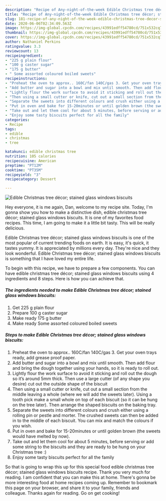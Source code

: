 ```yaml
---
description: "Recipe of Any-night-of-the-week Edible Christmas tree décor; stained glass windows biscuits"
title: "Recipe of Any-night-of-the-week Edible Christmas tree décor; stained glass windows biscuits"
slug: 181-recipe-of-any-night-of-the-week-edible-christmas-tree-decor-stained-glass-windows-biscuits
date: 2020-06-06T02:34:09.563Z
image: https://img-global.cpcdn.com/recipes/43991edff54780cd/751x532cq70/edible-christmas-tree-decor-stained-glass-windows-biscuits-recipe-main-photo.jpg
thumbnail: https://img-global.cpcdn.com/recipes/43991edff54780cd/751x532cq70/edible-christmas-tree-decor-stained-glass-windows-biscuits-recipe-main-photo.jpg
cover: https://img-global.cpcdn.com/recipes/43991edff54780cd/751x532cq70/edible-christmas-tree-decor-stained-glass-windows-biscuits-recipe-main-photo.jpg
author: Nathaniel Perkins
ratingvalue: 3.3
reviewcount: 13
recipeingredient:
- "225 g plain flour"
- "100 g caster sugar"
- "175 g butter"
- " Some assorted coloured boiled sweets"
recipeinstructions:
- "Preheat the oven to approx.. 160C/fan 140C/gas 3. Get your oven trays ready, add grease proof paper."
- "Add butter and sugar into a bowl and mix until smooth. Then add flour and bring the dough together using your hands, so it is ready to roll out."
- "Lightly flour the work surface to avoid it sticking and roll out the dough so it’s around 5mm thick. Then use a large cutter (of any shape you desire) cut out the outside shape of the biscuit"
- "Then using a small cutter or knife, cut out a small section from the middle leaving a whole (where we will add the sweets later). Using a tooth pick make a small whole on top of each biscuit (so it can be hung on the tree later). Then arrange the shaped biscuits on the baking tray."
- "Separate the sweets into different colours and crush either using a rolling pin or pestle and morter. The crushed sweets can then be added in to the middle of each biscuit. You can mix and match the colours if you wish."
- "Put in oven and bake for 15-20minutes or until golden brown (the sweets would have melted by now)."
- "Take out and let them cool for about 5 minutes, before serving or add some string to the biscuits and they are ready to be hung on your Christmas tree :)"
- "Enjoy some tasty biscuits perfect for all the family"
categories:
- Recipe
tags:
- edible
- christmas
- tree

katakunci: edible christmas tree 
nutrition: 105 calories
recipecuisine: American
preptime: "PT12M"
cooktime: "PT35M"
recipeyield: "3"
recipecategory: Dessert

---
```



![Edible Christmas tree décor; stained glass windows biscuits](https://img-global.cpcdn.com/recipes/43991edff54780cd/751x532cq70/edible-christmas-tree-decor-stained-glass-windows-biscuits-recipe-main-photo.jpg)

Hey everyone, it is me again, Dan, welcome to my recipe site. Today, I'm gonna show you how to make a distinctive dish, edible christmas tree décor; stained glass windows biscuits. It is one of my favorites food recipes. This time, I am going to make it a little bit tasty. This will be really delicious.

Edible Christmas tree décor; stained glass windows biscuits is one of the most popular of current trending foods on earth. It is easy, it's quick, it tastes yummy. It is appreciated by millions every day. They're nice and they look wonderful. Edible Christmas tree décor; stained glass windows biscuits is something that I have loved my entire life.




To begin with this recipe, we have to prepare a few components. You can have edible christmas tree décor; stained glass windows biscuits using 4 ingredients and 8 steps. Here is how you can achieve that.

<!--inarticleads1-->

##### The ingredients needed to make Edible Christmas tree décor; stained glass windows biscuits:

1. Get 225 g plain flour
1. Prepare 100 g caster sugar
1. Make ready 175 g butter
1. Make ready  Some assorted coloured boiled sweets




<!--inarticleads2-->

##### Steps to make Edible Christmas tree décor; stained glass windows biscuits:

1. Preheat the oven to approx.. 160C/fan 140C/gas 3. Get your oven trays ready, add grease proof paper.
1. Add butter and sugar into a bowl and mix until smooth. Then add flour and bring the dough together using your hands, so it is ready to roll out.
1. Lightly flour the work surface to avoid it sticking and roll out the dough so it’s around 5mm thick. Then use a large cutter (of any shape you desire) cut out the outside shape of the biscuit
1. Then using a small cutter or knife, cut out a small section from the middle leaving a whole (where we will add the sweets later). Using a tooth pick make a small whole on top of each biscuit (so it can be hung on the tree later). Then arrange the shaped biscuits on the baking tray.
1. Separate the sweets into different colours and crush either using a rolling pin or pestle and morter. The crushed sweets can then be added in to the middle of each biscuit. You can mix and match the colours if you wish.
1. Put in oven and bake for 15-20minutes or until golden brown (the sweets would have melted by now).
1. Take out and let them cool for about 5 minutes, before serving or add some string to the biscuits and they are ready to be hung on your Christmas tree :)
1. Enjoy some tasty biscuits perfect for all the family




So that is going to wrap this up for this special food edible christmas tree décor; stained glass windows biscuits recipe. Thank you very much for reading. I am confident that you can make this at home. There's gonna be more interesting food at home recipes coming up. Remember to bookmark this page on your browser, and share it to your family, friends and colleague. Thanks again for reading. Go on get cooking!
